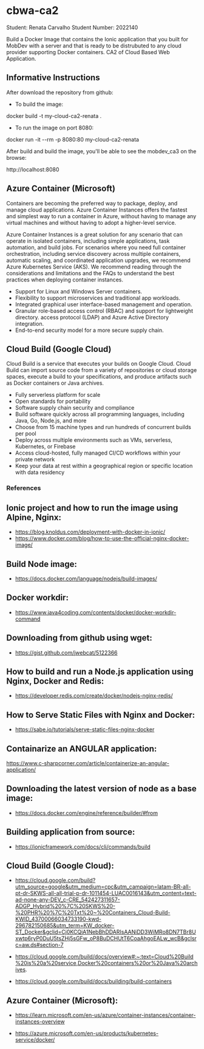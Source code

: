 # cbwa-ca2

Student: Renata Carvalho
Student Number: 2022140

Build a Docker Image that contains the Ionic application that you built for MobDev with a server and that is ready to be distrubuted to any cloud provider supporting Docker containers.
CA2 of Cloud Based Web Application.


## Informative Instructions

After download the repository from github:

- To build the image:

docker build -t my-cloud-ca2-renata .

- To run the image on port 8080:

docker run -it --rm -p 8080:80 my-cloud-ca2-renata

After build and build the image, you'll be able to see the mobdev_ca3 on the browse:

http://localhost:8080

## Azure Container (Microsoft)

Containers are becoming the preferred way to package, deploy, and manage cloud applications. Azure Container Instances offers the fastest and simplest way to run a container in Azure, without having to manage any virtual machines and without having to adopt a higher-level service.

Azure Container Instances is a great solution for any scenario that can operate in isolated containers, including simple applications, task automation, and build jobs. For scenarios where you need full container orchestration, including service discovery across multiple containers, automatic scaling, and coordinated application upgrades, we recommend Azure Kubernetes Service (AKS). We recommend reading through the considerations and limitations and the FAQs to understand the best practices when deploying container instances.

- Support for Linux and Windows Server containers.
- Flexibility to support microservices and traditional app workloads.
- Integrated graphical user interface-based management and operation.
- Granular role-based access control (RBAC) and support for lightweight directory. access protocol (LDAP) and Azure Active Directory integration.
- End-to-end security model for a more secure supply chain.

## Cloud Build (Google Cloud)

Cloud Build is a service that executes your builds on Google Cloud. Cloud Build can import source code from a variety of repositories or cloud storage spaces, execute a build to your specifications, and produce artifacts such as Docker containers or Java archives.

- Fully serverless platform for scale
- Open standards for portability
- Software supply chain security and compliance
- Build software quickly across all programming languages, including Java, Go, Node.js, and more
- Choose from 15 machine types and run hundreds of concurrent builds per pool 
- Deploy across multiple environments such as VMs, serverless, Kubernetes, or Firebase
- Access cloud-hosted, fully managed CI/CD workflows within your private network
- Keep your data at rest within a geographical region or specific location with data residency

### References

## Ionic project and how to run the image using Alpine, Nginx:

- https://blog.knoldus.com/deployment-with-docker-in-ionic/
- https://www.docker.com/blog/how-to-use-the-official-nginx-docker-image/

## Build Node image: 

- https://docs.docker.com/language/nodejs/build-images/

## Docker workdir: 

- https://www.java4coding.com/contents/docker/docker-workdir-command

## Downloading from github using wget:

- https://gist.github.com/jwebcat/5122366

## How to build and run a Node.js application using Nginx, Docker and Redis: 

- https://developer.redis.com/create/docker/nodejs-nginx-redis/

## How to Serve Static Files with Nginx and Docker: 

- https://sabe.io/tutorials/serve-static-files-nginx-docker

## Containarize an ANGULAR application: 

https://www.c-sharpcorner.com/article/containerize-an-angular-application/

## Downloading the latest version of node as a base image:

- https://docs.docker.com/engine/reference/builder/#from

## Building application from source:

- https://ionicframework.com/docs/cli/commands/build

## Cloud Build (Google Cloud):

- https://cloud.google.com/build?utm_source=google&utm_medium=cpc&utm_campaign=latam-BR-all-pt-dr-SKWS-all-all-trial-p-dr-1011454-LUAC0016143&utm_content=text-ad-none-any-DEV_c-CRE_542427311657-ADGP_Hybrid%20%7C%20SKWS%20-%20PHR%20%7C%20Txt%20~%20Containers_Cloud-Build-KWID_43700066034733190-kwd-296782150685&utm_term=KW_docker-ST_Docker&gclid=Cj0KCQiA1NebBhDDARIsAANiDD3WiMRo8DN7TBr8Uxwtp6ryP0DuU5tsZHj5sGFw_oP8BuDCHUtT6CoaAhgoEALw_wcB&gclsrc=aw.ds#section-7

- https://cloud.google.com/build/docs/overview#:~:text=Cloud%20Build%20is%20a%20service,Docker%20containers%20or%20Java%20archives.

- https://cloud.google.com/build/docs/building/build-containers

## Azure Container (Microsoft):

- https://learn.microsoft.com/en-us/azure/container-instances/container-instances-overview

- https://azure.microsoft.com/en-us/products/kubernetes-service/docker/
